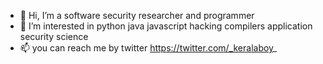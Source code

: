 - 👋 Hi, I’m a software security researcher and programmer
- 👀 I’m interested in python java javascript hacking compilers application security science 
- 📫 you can reach me by twitter https://twitter.com/_keralaboy_

<!---
keralaboy123/keralaboy123 is a ✨ special ✨ repository because its `README.md` (this file) appears on your GitHub profile.
You can click the Preview link to take a look at your changes.
--->
